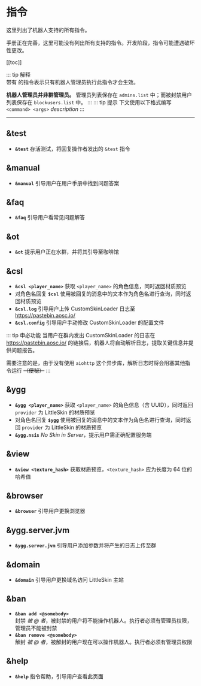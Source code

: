 # 指令
这里列出了机器人支持的所有指令。

手册正在完善，这里可能没有列出所有支持的指令。开发阶段，指令可能遭遇破坏性更改。

[[toc]]

::: tip 解释
<br />
 带有 <Badge text="仅管理员" type="warning"/> 的指令表示只有机器人管理员执行此指令才会生效。

**机器人管理员并非群管理员。** 管理员列表保存在 `admins.list` 中；而被封禁用户列表保存在 `blockusers.list` 中。
:::
::: tip 提示
下文使用以下格式编写  
`<command> <args>` *description*
:::

---
## &test
- **`&test`** 存活测试，将回复操作者发出的 `&test` 指令

## &manual
- **`&manual`** 引导用户在用户手册中找到问题答案

## &faq
- **`&faq`** 引导用户看常见问题解答

## &ot
- **`&ot`** 提示用户正在水群，并将其引导至咖啡馆

## &csl 
- **`&csl <player_name>`** 获取 `<player_name>` 的角色信息，同时返回材质预览
- 对角色名回复 **`$csl`** 使用被回复的消息中的文本作为角色名进行查询，同时返回材质预览
- **`&csl.log`** 引导用户上传 CustomSkinLoader 日志至 <https://pastebin.aosc.io/>
- **`&csl.config`** 引导用户手动修改 CustomSkinLoader 的配置文件

::: tip 申必功能
当用户在群内发出 CustomSkinLoader 的日志在 <https://pastebin.aosc.io/> 的链接后，机器人将自动解析日志，提取关键信息并提供问题报告。

需要注意的是，由于没有使用 `aiohttp` 这个异步库，解析日志时将会阻塞其他指令运行 ~~（便秘）~~
:::

## &ygg
- **`&ygg <player_name>`**  获取 `<player_name>` 的角色信息（含 UUID），同时返回 `provider` 为 LittleSkin 的材质预览
- 对角色名回复 **`$ygg`** 使用被回复的消息中的文本作为角色名进行查询，同时返回 `provider` 为 LittleSkin 的材质预览
- **`&ygg.nsis`**  *No Skin in Server*，提示用户需正确配置服务端

## &view
- **`&view <texture_hash>`**  获取材质预览，`<texture_hash>` 应为长度为 64 位的哈希值

## &browser
- **`&browser`** 引导用户更换浏览器

## &ygg.server.jvm
- **`&ygg.server.jvm`** 引导用户添加参数并将产生的日志上传至群

## &domain
- **`&domain`** 引导用户更换域名访问 LittleSkin 主站

## &ban
- **`&ban add <@somebody>`** <Badge text="仅管理员" type="warning"/>  
    封禁 *被 @ 者*，被封禁的用户将不能操作机器人。执行者必须有管理员权限，管理员不能被封禁
- **`&ban remove <@somebody>`** <Badge text="仅管理员" type="warning"/>  
    解封 *被 @ 者*，被解封的用户现在可以操作机器人。执行者必须有管理员权限

## &help
- **`&help`** 指令帮助，引导用户查看此页面

